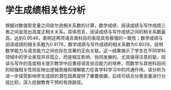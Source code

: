 # 学生成绩相关性分析

根据对数值型变量之间皮尔逊相关系数的计算，数学成绩、阅读成绩与写作成绩三者之间呈现出高度正相关关系。具体而言，阅读成绩与写作成绩之间的相关系数最高，达到0.9546，表明这两项语言类科目的表现具有极强的一致性；数学成绩与阅读成绩的相关系数为0.8176，数学成绩与写作成绩的相关系数为0.8026，说明数学能力与语言能力之间也存在显著的正向关联。这一结果揭示了学生在不同学科领域中的学业表现并非孤立，而是相互影响、协同发展的。尤其值得注意的是，阅读与写作的高度相关提示教学中应重视语言综合能力的培养，而数学与其他科目间的较强相关性则反映出逻辑思维和理解能力在各学科学习中的共通作用。该分析为进一步探究影响学生成绩的潜在因素提供了重要依据，后续可结合分类变量进行分组比较，深入挖掘教育干预的有效路径。